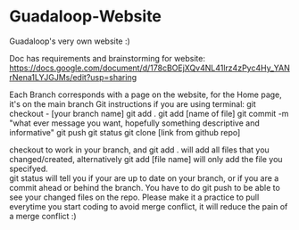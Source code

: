 # Guadaloop-Website
Guadaloop's very own website :)

Doc has requirements and brainstorming for website:
https://docs.google.com/document/d/178cBOEjXQv4NL41lrz4zPyc4Hy_YANrNena1LYJGJMs/edit?usp=sharing

Each Branch corresponds with a page on the website, for the Home page, it's on the main branch
Git instructions if you are using terminal:
git checkout - [your branch name]
git add .
git add [name of file]
git commit -m "what ever message you want, hopefully something descriptive and informative"
git push 
git status
git clone [link from github repo]

checkout to work in your branch, and git add . will add all files that you changed/created, alternatively git add [file name] will only add the file you specifyed.  
git status will tell you if your are up to date on your branch, or if you are a commit ahead or behind the branch. You have to do git push to be able to see your changed files on the repo. 
Please make it a practice to pull everytime you start coding to avoid merge conflict, it will reduce the pain of a merge conflict :)


